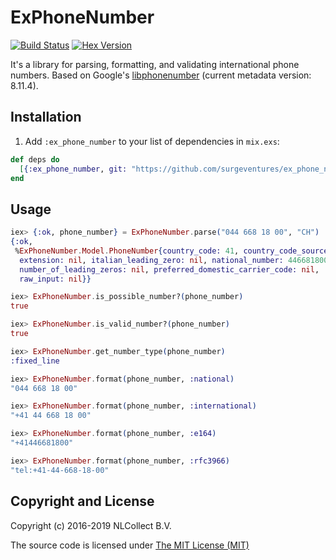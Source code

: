 # ExPhoneNumber

[![Build Status](https://travis-ci.org/socialpaymentsbv/ex_phone_number.svg?branch=develop)](https://travis-ci.org/socialpaymentsbv/ex_phone_number) [![Hex Version](http://img.shields.io/hexpm/v/ex_phone_number.svg?style=flat)](https://hex.pm/packages/ex_phone_number)

It's a library for parsing, formatting, and validating international phone numbers.
Based on Google's [libphonenumber](https://github.com/googlei18n/libphonenumber) (current metadata version: 8.11.4).

## Installation

  1. Add `:ex_phone_number` to your list of dependencies in `mix.exs`:
```elixir
def deps do
  [{:ex_phone_number, git: "https://github.com/surgeventures/ex_phone_number.git", tag: "v0.2.2"}]
end
```

## Usage
```elixir
iex> {:ok, phone_number} = ExPhoneNumber.parse("044 668 18 00", "CH")
{:ok,
 %ExPhoneNumber.Model.PhoneNumber{country_code: 41, country_code_source: nil,
  extension: nil, italian_leading_zero: nil, national_number: 446681800,
  number_of_leading_zeros: nil, preferred_domestic_carrier_code: nil,
  raw_input: nil}}

iex> ExPhoneNumber.is_possible_number?(phone_number)
true

iex> ExPhoneNumber.is_valid_number?(phone_number)
true

iex> ExPhoneNumber.get_number_type(phone_number)
:fixed_line

iex> ExPhoneNumber.format(phone_number, :national)
"044 668 18 00"

iex> ExPhoneNumber.format(phone_number, :international)
"+41 44 668 18 00"

iex> ExPhoneNumber.format(phone_number, :e164)
"+41446681800"

iex> ExPhoneNumber.format(phone_number, :rfc3966)
"tel:+41-44-668-18-00"
```

## Copyright and License

Copyright (c) 2016-2019 NLCollect B.V.

The source code is licensed under [The MIT License (MIT)](LICENSE.md)
